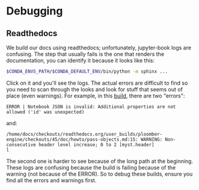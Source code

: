 # Debugging

## Readthedocs

We build our docs using readthedocs; unfortunately, jupyter-book logs are confusing. The step that usually fails is the one that renders the
documentation, you can identify it because it looks like this:

```sh
$CONDA_ENVS_PATH/$CONDA_DEFAULT_ENV/bin/python -m sphinx ...
```

Click on it and you'll see the logs. The actual errors are difficult to find so you need to scan through the looks and look for stuff that
seems out of place (even warnings). For example, in this [build](https://readthedocs.org/projects/ploomber-engine/builds/19445615/), there
are two "errors":

```
ERROR | Notebook JSON is invalid: Additional properties are not allowed ('id' was unexpected)
```

and:

```
/home/docs/checkouts/readthedocs.org/user_builds/ploomber-engine/checkouts/45/doc/howto/pass-objects.md:15: WARNING: Non-consecutive header level increase; 0 to 2 [myst.header]
l
```

The second one is harder to see because of the long path at the beginning. These logs are confusing because the build is failing because of the warning (not because of the ERROR). So to debug these builds, ensure you find all the errors and warnings first.




